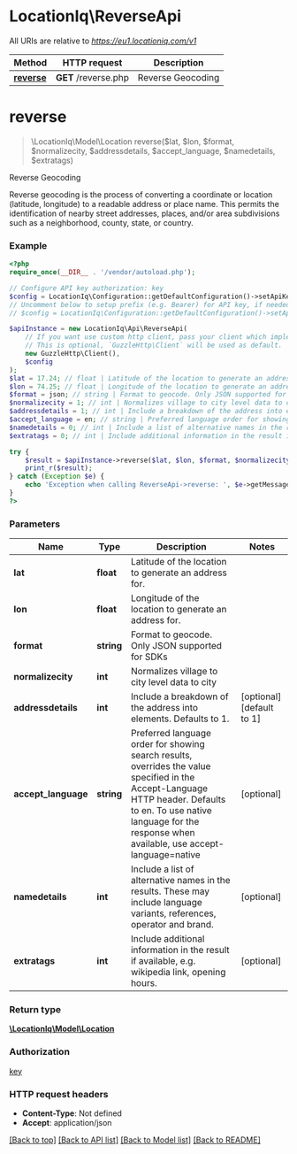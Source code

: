 # LocationIq\ReverseApi

All URIs are relative to *https://eu1.locationiq.com/v1*

Method | HTTP request | Description
------------- | ------------- | -------------
[**reverse**](ReverseApi.md#reverse) | **GET** /reverse.php | Reverse Geocoding


# **reverse**
> \LocationIq\Model\Location reverse($lat, $lon, $format, $normalizecity, $addressdetails, $accept_language, $namedetails, $extratags)

Reverse Geocoding

Reverse geocoding is the process of converting a coordinate or location (latitude, longitude) to a readable address or place name. This permits the identification of nearby street addresses, places, and/or area subdivisions such as a neighborhood, county, state, or country.

### Example
```php
<?php
require_once(__DIR__ . '/vendor/autoload.php');

// Configure API key authorization: key
$config = LocationIq\Configuration::getDefaultConfiguration()->setApiKey('key', 'YOUR_API_KEY');
// Uncomment below to setup prefix (e.g. Bearer) for API key, if needed
// $config = LocationIq\Configuration::getDefaultConfiguration()->setApiKeyPrefix('key', 'Bearer');

$apiInstance = new LocationIq\Api\ReverseApi(
    // If you want use custom http client, pass your client which implements `GuzzleHttp\ClientInterface`.
    // This is optional, `GuzzleHttp\Client` will be used as default.
    new GuzzleHttp\Client(),
    $config
);
$lat = 17.24; // float | Latitude of the location to generate an address for.
$lon = 74.25; // float | Longitude of the location to generate an address for.
$format = json; // string | Format to geocode. Only JSON supported for SDKs
$normalizecity = 1; // int | Normalizes village to city level data to city
$addressdetails = 1; // int | Include a breakdown of the address into elements. Defaults to 1.
$accept_language = en; // string | Preferred language order for showing search results, overrides the value specified in the Accept-Language HTTP header. Defaults to en. To use native language for the response when available, use accept-language=native
$namedetails = 0; // int | Include a list of alternative names in the results. These may include language variants, references, operator and brand.
$extratags = 0; // int | Include additional information in the result if available, e.g. wikipedia link, opening hours.

try {
    $result = $apiInstance->reverse($lat, $lon, $format, $normalizecity, $addressdetails, $accept_language, $namedetails, $extratags);
    print_r($result);
} catch (Exception $e) {
    echo 'Exception when calling ReverseApi->reverse: ', $e->getMessage(), PHP_EOL;
}
?>
```

### Parameters

Name | Type | Description  | Notes
------------- | ------------- | ------------- | -------------
 **lat** | **float**| Latitude of the location to generate an address for. |
 **lon** | **float**| Longitude of the location to generate an address for. |
 **format** | **string**| Format to geocode. Only JSON supported for SDKs |
 **normalizecity** | **int**| Normalizes village to city level data to city |
 **addressdetails** | **int**| Include a breakdown of the address into elements. Defaults to 1. | [optional] [default to 1]
 **accept_language** | **string**| Preferred language order for showing search results, overrides the value specified in the Accept-Language HTTP header. Defaults to en. To use native language for the response when available, use accept-language&#x3D;native | [optional]
 **namedetails** | **int**| Include a list of alternative names in the results. These may include language variants, references, operator and brand. | [optional]
 **extratags** | **int**| Include additional information in the result if available, e.g. wikipedia link, opening hours. | [optional]

### Return type

[**\LocationIq\Model\Location**](../Model/Location.md)

### Authorization

[key](../../README.md#key)

### HTTP request headers

 - **Content-Type**: Not defined
 - **Accept**: application/json

[[Back to top]](#) [[Back to API list]](../../README.md#documentation-for-api-endpoints) [[Back to Model list]](../../README.md#documentation-for-models) [[Back to README]](../../README.md)

